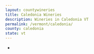 ```yaml
---
layout: countywineries
title: Caledonia Wineries
description: Wineries in Caledonia VT
permalink: /vermont/caledonia/
county: caledonia
state: vt
---
```

-
